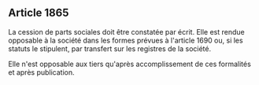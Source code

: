 Article 1865
----
La cession de parts sociales doit être constatée par écrit. Elle est rendue
opposable à la société dans les formes prévues à l'article 1690 ou, si les
statuts le stipulent, par transfert sur les registres de la société.

Elle n'est opposable aux tiers qu'après accomplissement de ces formalités et
après publication.
